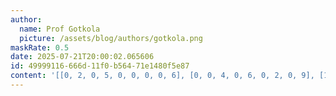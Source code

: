 ```yaml
---
author:
  name: Prof Gotkola
  picture: /assets/blog/authors/gotkola.png
maskRate: 0.5
date: 2025-07-21T20:00:02.065606
id: 49999116-666d-11f0-b564-71e1480f5e87
content: '[[0, 2, 0, 5, 0, 0, 0, 0, 6], [0, 0, 4, 0, 6, 0, 2, 0, 9], [1, 0, 0, 0, 4, 0, 0, 0, 0], [0, 5, 0, 4, 8, 6, 0, 3, 0], [8, 0, 3, 0, 0, 5, 9, 6, 7], [6, 1, 2, 0, 0, 7, 0, 0, 4], [3, 8, 6, 9, 0, 1, 0, 4, 5], [2, 0, 1, 0, 0, 0, 0, 0, 0], [4, 9, 0, 0, 7, 3, 6, 2, 1]]'
---
```

